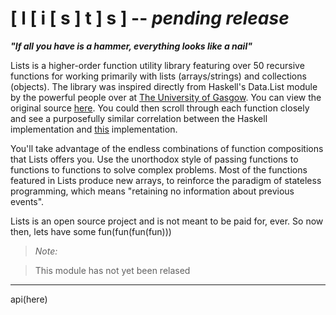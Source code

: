 # [ l [ i [ s ] t ] s ] -- ***pending release***
***"If all you have is a hammer, everything looks like a nail"***

Lists is a higher-order function utility library featuring over 50 recursive functions for working primarily with lists (arrays/strings) and collections (objects).  The library was inspired directly from Haskell's Data.List module by the powerful people over at [The University of Gasgow](http://www.gla.ac.uk/).  You can view the original source [here](https://hackage.haskell.org/package/base-4.7.0.0/docs/src/Data-List.html).  You could then scroll through each function closely and see a purposefully similar correlation between the Haskell implementation and [this](www.google.com) implementation.

You'll take advantage of the endless combinations of function compositions that Lists offers you.  Use the unorthodox style of passing functions to functions to functions to solve complex problems.  Most of the functions featured in Lists produce new arrays, to reinforce the paradigm of stateless programming, which means "retaining no information about previous events".

Lists is an open source project and is not meant to be paid for, ever.  So now then, lets have some fun(fun(fun(fun)))

> *Note:*

> This module has not yet been relased

-----
api(here)
